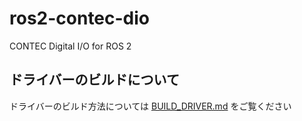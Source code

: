 # ros2-contec-dio

CONTEC Digital I/O for ROS 2

## ドライバーのビルドについて

ドライバーのビルド方法については [BUILD_DRIVER.md](BUILD_DRIVER.md) をご覧ください
